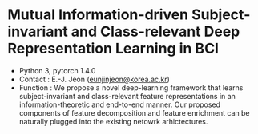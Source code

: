 # Mutual Information-driven Subject-invariant and Class-relevant Deep Representation Learning in BCI

* Python 3, pytorch 1.4.0
* Contact : E.-J. Jeon (eunjinjeon@korea.ac.kr)
* Function : We propose a novel deep-learning framework that learns subject-invariant and class-relevant feature representations in an information-theoretic and end-to-end manner. Our proposed components of feature decomposition and feature enrichment can be naturally plugged into the existing netowrk arhictectures.
